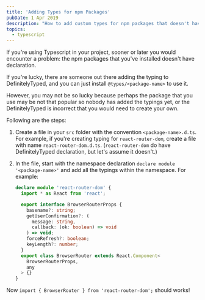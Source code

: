 ```yaml
---
title: 'Adding Types for npm Packages'
pubDate: 1 Apr 2019
description: "How to add custom types for npm packages that doesn't have declaration nor DefinitelyTyped support."
topics:
  - typescript
---
```


If you're using Typescript in your project, sooner or later you would encounter a problem: the npm packages that you've installed doesn't have declaration.

If you're lucky, there are someone out there adding the typing to DefinitelyTyped, and you can just install `@types/<package-name>` to use it.

However, you may not be so lucky because perhaps the package that you use may be not that popular so nobody has added the typings yet, or the DefinitelyTyped is incorrect that you would need to create your own.

Following are the steps:

1.  Create a file in your `src` folder with the convention `<package-name>.d.ts`.
    For example, if you're creating typing for `react-router-dom`, create a file with name `react-router-dom.d.ts`. (`react-router-dom` do have DefinitelyTyped declaration, but let's assume it doesn't.)
1.  In the file, start with the namespace declaration `declare module '<package-name>'` and add all the typings within the namespace. For example:

    ```ts
    declare module 'react-router-dom' {
      import * as React from 'react';

      export interface BrowserRouterProps {
        basename?: string;
        getUserConfirmation?: (
          message: string,
          callback: (ok: boolean) => void
        ) => void;
        forceRefresh?: boolean;
        keyLength?: number;
      }
      export class BrowserRouter extends React.Component<
        BrowserRouterProps,
        any
      > {}
    }
    ```

Now `import { BrowserRouter } from 'react-router-dom';` should works!

